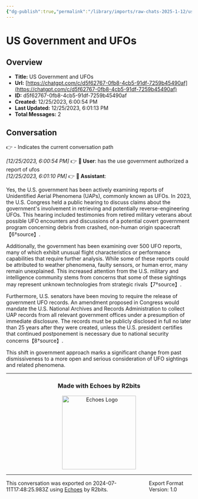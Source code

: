 ```yaml
---
{"dg-publish":true,"permalink":"/library/imports/raw-chats-2025-1-12/us-government-and-uf-os/"}
---
```


# US Government and UFOs

## Overview
- **Title:** US Government and UFOs
- **Url:** [https://chatgpt.com/c/d5f62767-0fb8-4cb5-91df-7259b45490af](https://chatgpt.com/c/d5f62767-0fb8-4cb5-91df-7259b45490af)
- **ID:** d5f62767-0fb8-4cb5-91df-7259b45490af
- **Created:** 12/25/2023, 6:00:54 PM
- **Last Updated:** 12/25/2023, 6:01:13 PM
- **Total Messages:** 2

## Conversation
👉 - Indicates the current conversation path

<i>[12/25/2023, 6:00:54 PM]</i> 👉 <b>👤 User</b>: has the use government authorized a report of ufos<br>
<i>[12/25/2023, 6:01:10 PM]</i> 👉 <b>🤖 Assistant</b>: 

Yes, the U.S. government has been actively examining reports of Unidentified Aerial Phenomena (UAPs), commonly known as UFOs. In 2023, the U.S. Congress held a public hearing to discuss claims about the government's involvement in retrieving and potentially reverse-engineering UFOs. This hearing included testimonies from retired military veterans about possible UFO encounters and discussions of a potential covert government program concerning debris from crashed, non-human origin spacecraft【6†source】.

Additionally, the government has been examining over 500 UFO reports, many of which exhibit unusual flight characteristics or performance capabilities that require further analysis. While some of these reports could be attributed to weather phenomena, faulty sensors, or human error, many remain unexplained. This increased attention from the U.S. military and intelligence community stems from concerns that some of these sightings may represent unknown technologies from strategic rivals【7†source】.

Furthermore, U.S. senators have been moving to require the release of government UFO records. An amendment proposed in Congress would mandate the U.S. National Archives and Records Administration to collect UAP records from all relevant government offices under a presumption of immediate disclosure. The records must be publicly disclosed in full no later than 25 years after they were created, unless the U.S. president certifies that continued postponement is necessary due to national security concerns【8†source】.

This shift in government approach marks a significant change from past dismissiveness to a more open and serious consideration of UFO sightings and related phenomena.<br>

---

<div align="center">

### Made with Echoes by R2bits

<a href="https://echoes.r2bits.com">
  <img src="https://images.squarespace-cdn.com/content/v1/6493af4741c13939d335f0b8/18b27467-2da2-43b7-8d44-234bccf4f462/MINI_ECHOES_LOGO_NORMAL_WHITE_TEXT_SMALL-05-14+%281%29.png?format=300w" alt="Echoes Logo" width="200"/>
</a>

</div>

---

<div style="display: flex; justify-content: space-between;">
  <span>This conversation was exported on 2024-07-11T17:48:25.983Z using <a href="https://echoes.r2bits.com">Echoes</a> by R2bits.</span>
  <span>Export Format Version: 1.0</span>
</div>
